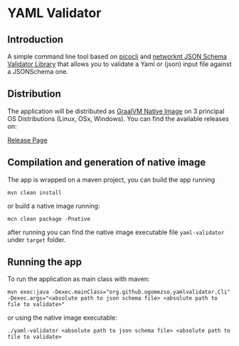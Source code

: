 # YAML Validator

## Introduction

A simple command line tool based on [picocli](https://picocli.info/) and  [networknt JSON Schema Validator Library](https://github.com/networknt/json-schema-validator) that allows you to validate a Yaml or (json) input file against a JSONSchema one.

## Distribution

The application will be distributed as [GraalVM Native Image](https://www.graalvm.org/22.1/reference-manual/native-image/) on 3 principal OS Distributions (Linux, OSx, Windows). You can find the available releases on:

[Release Page](https://github.com/ogomezso/yaml-validator/releases)

## Compilation and generation of native image

The app is wrapped on a maven project, you can build the app running 

~~~shell
mvn clean install
~~~

or build a native image running:

~~~shell
mcn clean package -Pnative
~~~

after running you can find the native image executable file `yaml-validator` under `target` folder.

## Running the app

To run the application as main class with maven:

~~~shell
mvn exec:java -Dexec.mainClass="org.github.ogomezso.yamlvalidator.Cli" -Dexec.args="<absolute path to json schema file> <absolute path to file to validate>"
~~~

or using the native image executable:

~~~shell
./yaml-validator <absolute path to json schema file> <absolute path to file to validate>
~~~